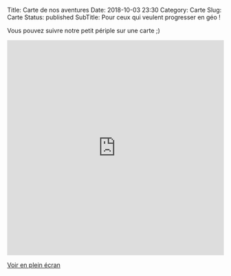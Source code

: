 Title: Carte de nos aventures
Date: 2018-10-03 23:30
Category: Carte
Slug: Carte
Status: published
SubTitle: Pour ceux qui veulent progresser en géo !

Vous pouvez suivre notre petit périple sur une carte ;)

<iframe width="100%" height="500px" frameborder="0" allowfullscreen src="https://umap.openstreetmap.fr/fr/map/java_tdm_ms_252905?scaleControl=false&miniMap=false&scrollWheelZoom=false&zoomControl=true&allowEdit=false&moreControl=true&searchControl=null&tilelayersControl=null&embedControl=null&datalayersControl=true&onLoadPanel=undefined&captionBar=false#5/-27.032/-61.256"></iframe><p><a href="https://umap.openstreetmap.fr/fr/map/java_tdm_ms_252905">Voir en plein écran</a></p>